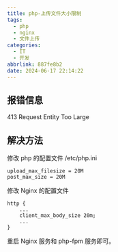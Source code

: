 ```yaml
---
title: php-上传文件大小限制
tags:
  - php
  - nginx
  - 文件上传
categories:
  - IT
  - 开发
abbrlink: 887fe8b2
date: 2024-06-17 22:14:22
---
```


## 报错信息
413 Request Entity Too Large

## 解决方法
修改 php 的配置文件 /etc/php.ini

```
upload_max_filesize = 20M  
post_max_size = 20M
```

修改 Nginx 的配置文件

```
http {  
    ...  
    client_max_body_size 20m;  
    ...  
}
```

重启 Nginx 服务和 php-fpm 服务即可。